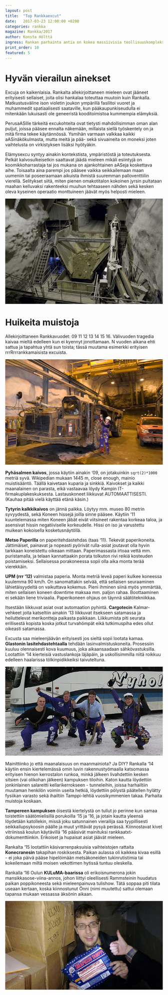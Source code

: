 ```yaml
---
layout: post
title:  "Top Rankkaexcut"
date:   2017-03-23 12:00:00 +0200
categories: rankka
magazine: Rankka/2017
author: Konsta Hölttä
ingress: Rankan parhainta antia on kokea massiivisia teollisuuskomplekseja, joita tuskin koskaan opiskeluelämän jälkeen pääsee näkemään yhtä säännöllisesti ja läheltä. Yrityssuhdehyypiön järjestämien excujen lisäksi matkalla voi aiheutua myös DIY-excuja mm. ravintoloihin, paikallisille rakennustyömaille sekä kampustiloihin.
print_order: 10
featured: 5
---
```

# Hyvän vierailun ainekset

Excuja on kaikenlaisia. Rankalta allekirjoittaneen mieleen ovat jääneet erityisesti sellaiset, joita olisi hankalaa toteuttaa muutoin kuin Rankalla. Matkustusväline ison violetin joukon ympärillä fasilitoi vuoret ja muhammedit spatiaalisesti saataville, kun pääkaupunkiseudulla ei mitenkään lukuisasti ole geneeristä kooditoimistoa kummempia elämyksiä.

PerusaASille tärkeitä excukohteita ovat tietysti mahdollisimman oman alan puljut, joissa pääsee ennalta näkemään, millaista siellä työskentely on ja mitä firma tekee käytännössä. Ysmihän varmaan valkkaa kaikki aASinäkökulmasta, mutta meitä ja pää- sekä sivuaineita on moneksi joten vaihtelusta on virkistyksen lisäksi hyötyäkin.

Elämysexcu syntyy ainakin kontekstista, ympäristöstä ja toteutuksesta. Pelkät kalvosulkeisetkin saattavat jäädä mieleen mikäli esiintyjä on koomikkoharrastaja tai jos mukana on ajankohtainen aASeja koskettava aihe. Toisaalta aina parempi jos pääsee vaikka seikkailemaan maan uumeniin tai poseeraamaan aikuista ihmistä suuremman palloventtiilin vierellä. Selitykset siitä, miten pienen omakotitalon kokoinen jyrsin pultataan maahan kelluvaksi rakenteeksi muuhun tehtaaseen nähden sekä kesken oleva kyseinen operaatio monttuineen jäävät myös helposti mieleen.

![kaivosexcu](/static/2017-rankka/excu-a.jpg)

# Huikeita muistoja

Allekirjoittaneen Rankkavuodet: 09 11 12 13 14 15 16. Välivuoden tragedia kaivaa mieltä edelleen kun ei kyennyt jonottamaan. N vuoden aikana ehti sattua ja tapahtua yhtä sun toista; tässä muutama esimerkki erityisen rrrRrrrankkamaisista excuista.

![kaivosexcu](/static/2017-rankka/excu-b.jpg)

**Pyhäsalmen kaivos**, jossa käytiin ainakin ‘09, on jotakuinkin `sqrt(2)*1000` metriä syvä. Wikipedian mukaan 1445 m, close enough, mainio muistisääntö. Täällä kaivetaan kuparia ja sinkkiä. Kaivokset ja kaikki maanalainen on parasta, eikä vastaavaa löydy Kampin IT-firmakuplakeskuksesta. Lastauskoneet liikkuvat AUTOMAATTISESTI. (Kauhaa pitää vielä käyttää etänä käsin.)

**Tytyrin kalkkikaivos** on jännä paikka. Löytyy mm. museo 80 metrin syvyydestä, sekä Koneen hissejä joilla sinne pääsee. Käytiin ‘11 kuuntelemassa miten Koneen jäbät eivät viitsineet rakentaa korkeaa taloa, ja asensivat hissin negatiiviselle korkeudelle. Hissi on iso ja varustettu muikean kokoisella kosketusnäytöllä.

**Metso Paperilla** on paperitehdastehdas (taas ‘11). Tekevät paperikoneita. Jättimäiset, painavat ja nopeasti pyörivät rulla-asiat joutavat olla hyvin tarkkaan koneistettu oikeaan mittaan. Paperimassasta irtoaa vettä mm. puristamalla, ja telaan kannattaakin porata tolkuton rivi reikiä kosteuden poistamiseksi. Sellaisessa porakoneessa sopii olla aika monta terää vierekkäin.

**UPM (rrr ‘12)** valmistaa paperia. Monta metriä leveä paperi kulkee koneessa kuulemma 90 km/h. On sanomattakin selvää, että sellaisen seuraaminen lähietäisyydeltä on vaikuttava kokemus. Pieni ihminen siinä myös ymmärtää, miten sellaisen koneen downtime maksaa mm. paljon rahaa. Boottaaminen ei sekään liene triviaalia. Paperikoneen ohjaus on täynnä säätötekniikkaa.

Itsestään liikkuvat asiat ovat automaation pyhintä. **Cargotecin** Kalmar-vehkeet joita katseltiin ainakin ‘13 liikkuvat itsekseen satamassa ja heiluttelevat merikontteja paikasta paikkaan. Liikkumista piti seurata erillisestä kopista koska jotkut turvahömpät eikä tutkimuspiha edes ollut oikeasti satamassa.

Excusta saa mieleenjäävän erityisesti jos sieltä sopii lootata kamaa. **Glastonin lasitehdastehtaalla** tehdään lasinvalmistuskoneita. Prosessiin kuuluu olennaisesti kova kuumuus, joka aikaansaadaan sähkövastuksilla. Lootattiin ‘14 kierteisiä vastuslankoja läjäpäin, ja uskollisimmilla niitä roikkuu edelleen haalarissa tölkinpidikkeiksi taivuteltuna.

![glaston-loottailu](/static/2017-rankka/loot-glaston.jpg)

Mainittiinko jo että maanalaisuus on maanmainiota? Ja DIY? Rankalla ‘14 käytiin ensin kiertelemässä omin luvin rakennustyömaalla katsomassa erityisen hienon kerrostalon runkoa, minkä jälkeen livahdettiin kesken sitsien (vai olikohan jälkeen) kampuksen tiloihin. Katon kautta löydettiin jonkinlainen salareitti kellarikerrokseen - tunneleihin, joissa harhailtiin muutaman henkilön voimin useita hetkiä, löydettiin pölystä päätellen hylätty fysiikan varasto sekä ihailtiin Tamppi-lehtiä vuosikymmenien takaa. Parhaita muistoja koskaan.

**Tampereen kampuksen** öisestä kiertelystä on tullut jo perinne kun samaa toistettiin säätömielisillä porukoilla ‘15 ja ‘16, ja jotain kautta yleensä löydetään katollekin, missä joku satunnainen vierailija saa tyypillisesti seikkailupsykoosin päälle ja muut yrittävät pysyä perässä. Kiinnostavat kivet vitriinissä koulun käytävillä ‘16 pääsivät mainituksi rankkaatxt-dokumenttiinkin. Erikoiset ja hupaisat asiat jäävät mieleen.

Rankalta ‘15 lootattiin käsivarrenpaksuisia vaihteistojen rattaita **Konecranesin** takapihan roskiksesta. Paikan aulassa oli kaikkea kivaa esillä - ei joka päivä pääse hipelöimään metsäkoneiden tukinrutistimia tai kokeilemaan miltä moisen vekottimen hytissä tuntuu oleskella.

Rankalla ‘16 Oulun **KULuMA-baarissa** oli erikoisnumerona jokin mansikkasose-viina-annos, johon liittyi oleellisesti Rammsteinin huudatus paikan poppikoneesta sekä mieleenpainuva tulishow. Tätä soppaa piti tilata useaan kertaan, koska kiinnostunut Önni (nimi muutettu) sattui olemaan tapansa mukaan vessassa äksönin aikaan.

![tamppikellariloot](/static/2017-rankka/tamppikellari.jpg)

